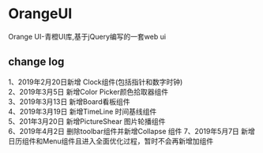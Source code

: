 # OrangeUI
Orange UI-青橙UI库,基于jQuery编写的一套web ui

## change log
1、2019年2月20日新增 Clock组件(包括指针和数字时钟)  
2、2019年3月5日 新增Color Picker颜色拾取器组件  
3、2019年3月13日 新增Board看板组件  
4、2019年3月19日 新增TimeLine 时间基线组件  
5、201年3月20日 新增PictureShear 图片轮播组件  
6、2019年4月2日 删除toolbar组件并新增Collapse 组件
7、2019年5月7日 新增日历组件和Menu组件且进入全面优化过程，暂时不会再新增加组件


